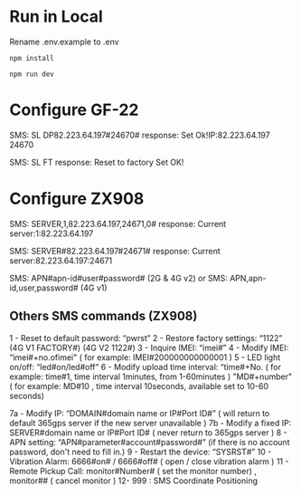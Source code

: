 # Run in Local
Rename .env.example to .env
```
npm install

npm run dev
```

# Configure GF-22
SMS: SL DP82.223.64.197#24670#
response: Set Ok!IP:82.223.64.197 24670

SMS: SL FT
response: Reset to factory Set OK!

# Configure ZX908
SMS: SERVER,1,82.223.64.197,24671,0#
response: Current server:1:82.223.64.197

SMS: SERVER#82.223.64.197#24671#
response: Current server:82.223.64.197:24671

SMS: APN#apn-id#user#password# (2G & 4G v2)
or
SMS: APN,apn-id,user,password# (4G v1)

## Others SMS commands (ZX908)
1 - Reset to default password: “pwrst”
2 - Restore factory settings: “1122” (4G V1 FACTORY#) (4G V2 1122#)
3 - Inquire IMEI: “imei#”
4 - Modify IMEI: “imei#+no.ofimei" ( for example: IMEI#200000000000001 )
5 - LED light on/off: “led#on/led#off”
6 - Modify upload time interval:
    “time#+No. ( for example: time#1, time interval 1minutes, from 1-60minutes )
    "MD#+number" ( for example: MD#10 , time interval 10seconds, available set to 10-60 seconds)

7a - Modify IP: “DOMAIN#domain name or IP#Port ID#” ( will return to default 365gps server if the new server unavailable )
7b - Modify a fixed IP: SERVER#domain name or IP#Port ID# ( never return to 365gps server )
8 - APN setting: “APN#parameter#account#password#” (if there is no account password, don't need to fill in.)
9 - Restart the device: “SYSRST#”
10 - Vibration Alarm: 6666#on# / 6666#off# ( open / close vibration alarm )
11 - Remote Pickup Call: monitor#Number# ( set the monitor number) , monitor## ( cancel monitor )
12- 999 : SMS Coordinate Positioning